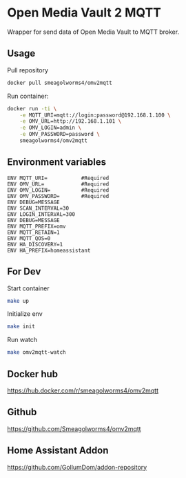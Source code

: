 # Open Media Vault 2 MQTT

Wrapper for send data of Open Media Vault to MQTT broker.

## Usage

Pull repository

```bash
docker pull smeagolworms4/omv2mqtt
```
Run container:

```bash
docker run -ti \
    -e MQTT_URI=mqtt://login:password@192.168.1.100 \
    -e OMV_URL=http://192.168.1.101 \
    -e OMV_LOGIN=admin \
    -e OMV_PASSWORD=password \
    smeagolworms4/omv2mqtt
```

## Environment variables

```
ENV MQTT_URI=           #Required
ENV OMV_URL=            #Required
ENV OMV_LOGIN=          #Required
ENV OMV_PASSWORD=       #Required
ENV DEBUG=MESSAGE
ENV SCAN_INTERVAL=30
ENV LOGIN_INTERVAL=300
ENV DEBUG=MESSAGE
ENV MQTT_PREFIX=omv
ENV MQTT_RETAIN=1
ENV MQTT_QOS=0
ENV HA_DISCOVERY=1
ENV HA_PREFIX=homeassistant
```

## For Dev

Start container

```bash
make up
```

Initialize env

```bash
make init
```

Run watch

```bash
make omv2mqtt-watch
```


## Docker hub

https://hub.docker.com/r/smeagolworms4/omv2mqtt

## Github

https://github.com/Smeagolworms4/omv2mqtt


## Home Assistant Addon

https://github.com/GollumDom/addon-repository